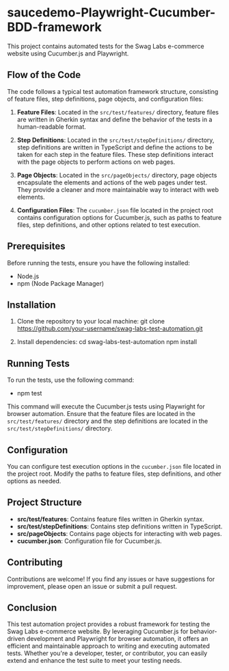# saucedemo-Playwright-Cucumber-BDD-framework

This project contains automated tests for the Swag Labs e-commerce website using Cucumber.js and Playwright.

## Flow of the Code

The code follows a typical test automation framework structure, consisting of feature files, step definitions, page objects, and configuration files:

1. **Feature Files**: Located in the `src/test/features/` directory, feature files are written in Gherkin syntax and define the behavior of the tests in a human-readable format.

2. **Step Definitions**: Located in the `src/test/stepDefinitions/` directory, step definitions are written in TypeScript and define the actions to be taken for each step in the feature files. These step definitions interact with the page objects to perform actions on web pages.

3. **Page Objects**: Located in the `src/pageObjects/` directory, page objects encapsulate the elements and actions of the web pages under test. They provide a cleaner and more maintainable way to interact with web elements.

4. **Configuration Files**: The `cucumber.json` file located in the project root contains configuration options for Cucumber.js, such as paths to feature files, step definitions, and other options related to test execution.

## Prerequisites

Before running the tests, ensure you have the following installed:

- Node.js
- npm (Node Package Manager)

## Installation

1. Clone the repository to your local machine:
   git clone https://github.com/your-username/swag-labs-test-automation.git

2. Install dependencies:
   cd swag-labs-test-automation
   npm install


## Running Tests

To run the tests, use the following command:
  - npm test

This command will execute the Cucumber.js tests using Playwright for browser automation. Ensure that the feature files are located in the `src/test/features/` directory and the step definitions are located in the `src/test/stepDefinitions/` directory.

## Configuration

You can configure test execution options in the `cucumber.json` file located in the project root. Modify the paths to feature files, step definitions, and other options as needed.

## Project Structure

- **src/test/features**: Contains feature files written in Gherkin syntax.
- **src/test/stepDefinitions**: Contains step definitions written in TypeScript.
- **src/pageObjects**: Contains page objects for interacting with web pages.
- **cucumber.json**: Configuration file for Cucumber.js.

## Contributing

Contributions are welcome! If you find any issues or have suggestions for improvement, please open an issue or submit a pull request.

## Conclusion

This test automation project provides a robust framework for testing the Swag Labs e-commerce website. By leveraging Cucumber.js for behavior-driven development and Playwright for browser automation, it offers an efficient and maintainable approach to writing and executing automated tests. Whether you're a developer, tester, or contributor, you can easily extend and enhance the test suite to meet your testing needs.
